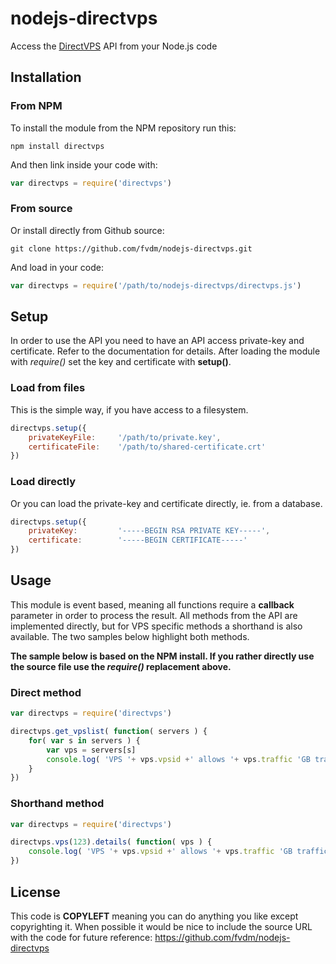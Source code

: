 nodejs-directvps
================

Access the [DirectVPS](https://www.directvps.nl/) API from your Node.js code

## Installation

### From NPM

To install the module from the NPM repository run this:

```
npm install directvps
```

And then link inside your code with:

```js
var directvps = require('directvps')
```

### From source

Or install directly from Github source:

```
git clone https://github.com/fvdm/nodejs-directvps.git
```

And load in your code:

```js
var directvps = require('/path/to/nodejs-directvps/directvps.js')
```

## Setup

In order to use the API you need to have an API access private-key and certificate. Refer to the documentation for details. After loading the module with *require()* set the key and certificate with **setup()**.

### Load from files

This is the simple way, if you have access to a filesystem.

```js
directvps.setup({
	privateKeyFile:		'/path/to/private.key',
	certificateFile:	'/path/to/shared-certificate.crt'
})
```

### Load directly

Or you can load the private-key and certificate directly, ie. from a database.

```js
directvps.setup({
	privateKey:			'-----BEGIN RSA PRIVATE KEY-----',
	certificate:		'-----BEGIN CERTIFICATE-----'
})
```

## Usage

This module is event based, meaning all functions require a **callback** parameter in order to process the result. All methods from the API are implemented directly, but for VPS specific methods a shorthand is also available. The two samples below highlight both methods. 

**The sample below is based on the NPM install. If you rather directly use the source file use the *require()* replacement above.**

### Direct method

```js
var directvps = require('directvps')

directvps.get_vpslist( function( servers ) {
	for( var s in servers ) {
		var vps = servers[s]
		console.log( 'VPS '+ vps.vpsid +' allows '+ vps.traffic 'GB traffic' )
	}
})
```

### Shorthand method

```js
var directvps = require('directvps')

directvps.vps(123).details( function( vps ) {
	console.log( 'VPS '+ vps.vpsid +' allows '+ vps.traffic 'GB traffic' )
})
```

## License

This code is **COPYLEFT** meaning you can do anything you like except copyrighting it. When possible it would be nice to include the source URL with the code for future reference: https://github.com/fvdm/nodejs-directvps
